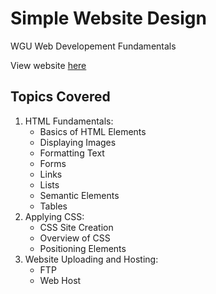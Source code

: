 # Simple Website Design
WGU Web Developement Fundamentals

View website [here](garc29.mystudenthosting.com)

## Topics Covered
1. HTML Fundamentals:
    * Basics of HTML Elements
    * Displaying Images
    * Formatting Text
    * Forms
    * Links
    * Lists
    * Semantic Elements
    * Tables
2. Applying CSS:
    * CSS Site Creation
    * Overview of CSS
    * Positioning Elements
3. Website Uploading and Hosting:
    * FTP
    * Web Host
